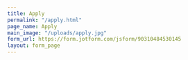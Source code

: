 ```yaml
---
title: Apply
permalink: "/apply.html"
page_name: Apply
main_image: "/uploads/apply.jpg"
form_url: https://form.jotform.com/jsform/90310484530145
layout: form_page
---
```


